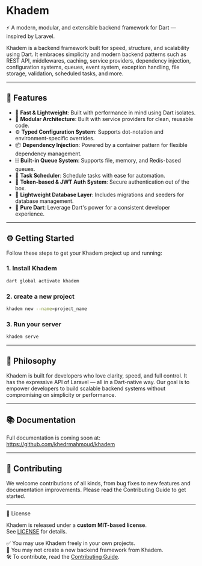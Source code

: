 # Khadem

⚡ A modern, modular, and extensible backend framework for Dart — inspired by Laravel.

Khadem is a backend framework built for speed, structure, and scalability using Dart. It embraces simplicity and modern backend patterns such as REST API, middlewares, caching, service providers, dependency injection, configuration systems, queues, event system, exception handling, file storage, validation, scheduled tasks, and more.

---

## 🚀 Features

- 🚀 **Fast & Lightweight**: Built with performance in mind using Dart isolates.
- 🧱 **Modular Architecture**: Built with service providers for clean, reusable code.
- ⚙️ **Typed Configuration System**: Supports dot-notation and environment-specific overrides.
- 📦 **Dependency Injection**: Powered by a container pattern for flexible dependency management.
- 🗄️ **Built-in Queue System**: Supports file, memory, and Redis-based queues.
- 🧵 **Task Scheduler**: Schedule tasks with ease for automation.
- 🔐 **Token-based & JWT Auth System**: Secure authentication out of the box.
- 💾 **Lightweight Database Layer**: Includes migrations and seeders for database management.
- 🎯 **Pure Dart**: Leverage Dart's power for a consistent developer experience.

---

## ⚙️ Getting Started

Follow these steps to get your Khadem project up and running:

### 1. Install Khadem
```bash
dart global activate khadem
```
### 2. create a new project
```bash
khadem new --name=project_name
```
### 3. Run your server
```bash
khadem serve
```

---

## 🧠 Philosophy

Khadem is built for developers who love clarity, speed, and full control. It has the expressive API of Laravel — all in a Dart-native way. Our goal is to empower developers to build scalable backend systems without compromising on simplicity or performance.

---

## 📚 Documentation

Full documentation is coming soon at: https://github.com/khedrmahmoud/khadem

---

## 🤝 Contributing
We welcome contributions of all kinds, from bug fixes to new features and documentation improvements. Please read the Contributing Guide to get started.

---

📜 License

Khadem is released under a **custom MIT-based license**.  
See [LICENSE](./LICENSE.md) for details.

✅ You may use Khadem freely in your own projects.  
🚫 You may not create a new backend framework from Khadem.  
🛠️ To contribute, read the [Contributing Guide](./CONTRIBUTING.md).

